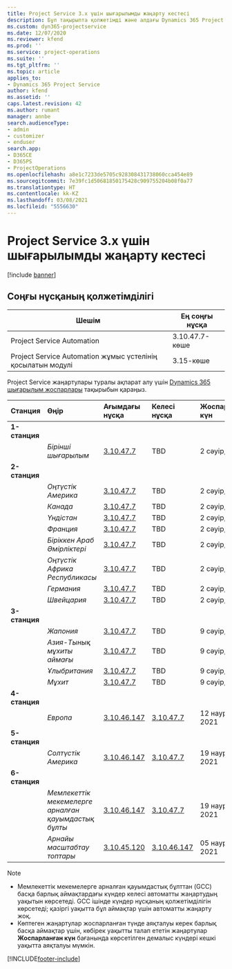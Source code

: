 ```yaml
---
title: Project Service 3.x үшін шығарылымды жаңарту кестесі
description: Бұл тақырыпта қолжетімді және алдағы Dynamics 365 Project Service Automation шығарылымдары туралы ақпарат берілген.
ms.custom: dyn365-projectservice
ms.date: 12/07/2020
ms.reviewer: kfend
ms.prod: ''
ms.service: project-operations
ms.suite: ''
ms.tgt_pltfrm: ''
ms.topic: article
applies_to:
- Dynamics 365 Project Service
author: kfend
ms.assetid: ''
caps.latest.revision: 42
ms.author: rumant
manager: annbe
search.audienceType:
- admin
- customizer
- enduser
search.app:
- D365CE
- D365PS
- ProjectOperations
ms.openlocfilehash: a8e1c7233de5705c928308431738060cca454e89
ms.sourcegitcommit: 7e39fc1d50681850175428c909755204b08f0a77
ms.translationtype: HT
ms.contentlocale: kk-KZ
ms.lasthandoff: 03/08/2021
ms.locfileid: "5556630"
---
```

# <a name="update-release-schedule-for-project-service-3x"></a>Project Service 3.x үшін шығарылымды жаңарту кестесі

[!include [banner](../includes/psa-now-project-operations.md)]

## <a name="latest-version-availability"></a>Соңғы нұсқаның қолжетімділігі

| Шешім  | Ең соңғы нұсқа |
|-------|----|
| Project Service Automation    | 3.10.47.7-көше |
| Project Service Automation жұмыс үстелінің қосылатын модулі                | 3.15-көше          |

Project Service жаңартулары туралы ақпарат алу үшін [Dynamics 365 шығарылым жоспарлары](https://docs.microsoft.com/dynamics365/release-plans/) тақырыбын қараңыз. 

| Станция  | Өңір | Ағымдағы нұсқа | Келесі нұсқа |  Жоспарланған күн
| :---   | :---   | :---   | :---   |:---   |         
|<strong>1-станция</strong> | |  |  | |
| | <i>Бірінші шығарылым</i> | [3.10.47.7](whats-new-ur-29.md) | TBD | 2 сәуір, 2021
|<strong>2-станция</strong> | |  |  | |
| | <i>Оңтүстік Америка</i> | [3.10.47.7](whats-new-ur-29.md) | TBD | 2 сәуір, 2021
| | <i>Канада</i> | [3.10.47.7](whats-new-ur-29.md) | TBD | 2 сәуір, 2021
| | <i>Үндістан</i> | [3.10.47.7](whats-new-ur-29.md) | TBD | 2 сәуір, 2021
| | <i>Франция</i> | [3.10.47.7](whats-new-ur-29.md) | TBD | 2 сәуір, 2021
| | <i>Біріккен Араб Әмірліктері</i> | [3.10.47.7](whats-new-ur-29.md) | TBD | 2 сәуір, 2021
| | <i>Оңтүстік Африка Республикасы</i> | [3.10.47.7](whats-new-ur-29.md) | TBD | 2 сәуір, 2021
| | <i>Германия</i> | [3.10.47.7](whats-new-ur-29.md) | TBD | 2 сәуір, 2021
| | <i>Швейцария</i> | [3.10.47.7](whats-new-ur-29.md) | TBD | 2 сәуір, 2021
|<strong>3-станция</strong> | |  |  | |
| | <i>Жапония</i> | [3.10.47.7](whats-new-ur-29.md) | TBD | 9 сәуір, 2021
| | <i>Азия-Тынық мұхиты аймағы</i> | [3.10.47.7](whats-new-ur-29.md) | TBD | 9 сәуір, 2021
| | <i>Ұлыбритания</i> | [3.10.47.7](whats-new-ur-29.md) | TBD | 9 сәуір, 2021
| | <i>Мұхит</i> | [3.10.47.7](whats-new-ur-29.md) | TBD | 9 сәуір, 2021
|<strong>4-станция</strong> | |  |  | |
| | <i>Европа</i> | [3.10.46.147](whats-new-ur-28-6.md) | [3.10.47.7](whats-new-ur-29.md) | 12 наурыз, 2021
|<strong>5-станция</strong> | |  |  | |
| | <i>Солтүстік Америка</i> | [3.10.46.147](whats-new-ur-28-6.md) | [3.10.47.7](whats-new-ur-29.md) | 19 наурыз, 2021
|<strong>6-станция</strong> | |  |  | |
| | <i>Мемлекеттік мекемелерге арналған қауымдастық бұлты</i> | [3.10.46.147](whats-new-ur-28-6.md) | [3.10.47.7](whats-new-ur-29.md) | 19 наурыз, 2021
| | <i>Арнайы масштабтау топтары</i> | [3.10.45.120](whats-new-ur-27-6.md) | [3.10.46.147](whats-new-ur-28-6.md) | 05 наурыз, 2021

>[!Note]
> - Мемлекеттік мекемелерге арналған қауымдастық бұлттан (GCC) басқа барлық аймақтардағы күндер келесі автоматты жаңартудың уақытын көрсетеді. GCC ішінде күндер нұсқаның қолжетімділігін көрсетеді; қазіргі уақытта бұл аймақтар үшін автоматты жаңарту жоқ.
> - Көптеген жаңартулар жоспарланған түнде аяқталуы керек барлық басқа аймақтар үшін, көбірек уақытты талап ететін жаңартулар **Жоспарланған күн** бағанында көрсетілген демалыс күндері кешкі уақытта аяқталуы мүмкін.


[!INCLUDE[footer-include](../includes/footer-banner.md)]
